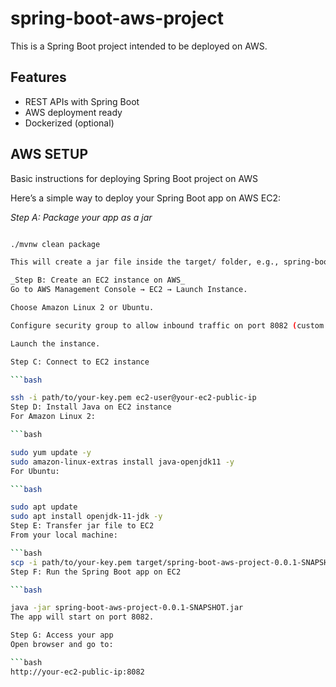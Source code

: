 # spring-boot-aws-project

This is a Spring Boot project intended to be deployed on AWS.

## Features
- REST APIs with Spring Boot
- AWS deployment ready
- Dockerized (optional)

## AWS SETUP

Basic instructions for deploying Spring Boot project on AWS

Here’s a simple way to deploy your Spring Boot app on AWS EC2:

_Step A: Package your app as a jar_
```bash

./mvnw clean package

This will create a jar file inside the target/ folder, e.g., spring-boot-aws-project-0.0.1-SNAPSHOT.jar.

_Step B: Create an EC2 instance on AWS_
Go to AWS Management Console → EC2 → Launch Instance.

Choose Amazon Linux 2 or Ubuntu.

Configure security group to allow inbound traffic on port 8082 (custom Spring Boot port).

Launch the instance.

Step C: Connect to EC2 instance

```bash

ssh -i path/to/your-key.pem ec2-user@your-ec2-public-ip
Step D: Install Java on EC2 instance
For Amazon Linux 2:

```bash

sudo yum update -y
sudo amazon-linux-extras install java-openjdk11 -y
For Ubuntu:

```bash

sudo apt update
sudo apt install openjdk-11-jdk -y
Step E: Transfer jar file to EC2
From your local machine:

```bash
scp -i path/to/your-key.pem target/spring-boot-aws-project-0.0.1-SNAPSHOT.jar ec2-user@your-ec2-public-ip:~
Step F: Run the Spring Boot app on EC2

```bash

java -jar spring-boot-aws-project-0.0.1-SNAPSHOT.jar
The app will start on port 8082.

Step G: Access your app
Open browser and go to:

```bash
http://your-ec2-public-ip:8082
